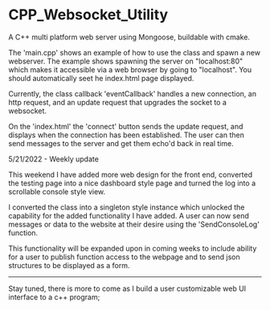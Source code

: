 # CPP_Websocket_Utility
A C++ multi platform web server using Mongoose, buildable with cmake. 

The 'main.cpp' shows an example of how to use the class and spawn a new webserver.
The example shows spawning the server on "localhost:80" which makes it accessible
via a web browser by going to "localhost". You should automatically seet he index.html
page displayed.

Currently, the class callback 'eventCallback' handles a new connection, 
an http request, and an update request that upgrades the socket to a websocket.

On the 'index.html' the 'connect' button sends the update request, and displays
when the connection has been established. The user can then send messages
to the server and get them echo'd back in real time. 

5/21/2022 - Weekly update

This weekend I have added more web design for the front end, converted the testing page into a 
nice dashboard style page and turned the log into a scrollable console style view. 

I converted the class into a singleton style instance which unlocked the capability for the
added functionality I have added. A user can now send messages or data to the website at their
desire using the 'SendConsoleLog' function. 

This functionality will be expanded upon in coming weeks to include ability for a user to publish
function access to the webpage and to send json structures to be displayed as a form. 

-------------

Stay tuned, there is more to come as I build a user customizable web UI interface to a c++ program;
